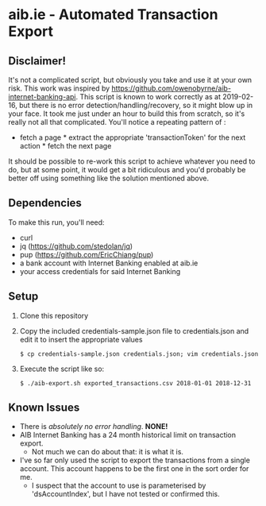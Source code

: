# aib.ie - Automated Transaction Export

## Disclaimer!
It's not a complicated script, but obviously you take and use it at your own risk. This work was inspired by https://github.com/owenobyrne/aib-internet-banking-api. This script is known to work correctly as at 2019-02-16, but there is no error detection/handling/recovery, so it might blow up in your face. It took me just under an hour to build this from scratch, so it's really not all that complicated. You'll notice a repeating pattern of :
   * fetch a page 
    * extract the appropriate 'transactionToken' for the next action
    * fetch the next page

It should be possible to re-work this script to achieve whatever you need to do, but at some point, it would get a bit ridiculous and you'd probably be better off using something like the solution mentioned above. 

## Dependencies
To make this run, you'll need:
 * curl
 * jq (https://github.com/stedolan/jq)
 * pup (https://github.com/EricChiang/pup)
 * a bank account with Internet Banking enabled at aib.ie
 * your access credentials for said Internet Banking

## Setup
1. Clone this repository
2. Copy the included credentials-sample.json file to credentials.json and edit it to insert the appropriate values
	
	`$ cp credentials-sample.json credentials.json; vim credentials.json`
3. Execute the script like so:
	
	`$ ./aib-export.sh exported_transactions.csv 2018-01-01 2018-12-31`

## Known Issues
 * There is *absolutely no error handling*. **NONE!**
 * AIB Internet Banking has a 24 month historical limit on transaction export.
	 * Not much we can do about that: it is what it is.
 * I've so far only used the script to export the transactions from a single account. This account happens to be the first one in the sort order for me.
	 * I suspect that the account to use is parameterised by 'dsAccountIndex', but I have not tested or confirmed this.